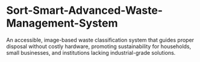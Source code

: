 # Sort-Smart-Advanced-Waste-Management-System
An accessible, image-based waste classification system that guides proper disposal without costly hardware, promoting sustainability for households, small businesses, and institutions lacking industrial-grade solutions.
